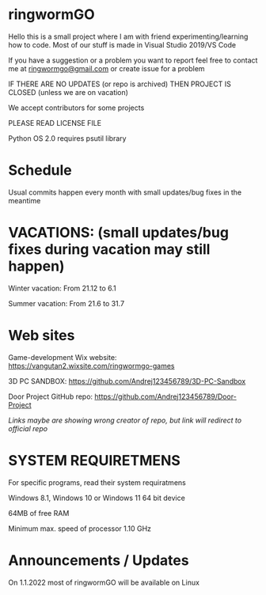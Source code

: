# ringwormGO
Hello this is a small project where I am with friend experimenting/learning how to code. Most of our stuff is made in Visual Studio 2019/VS Code

If you have a suggestion or a problem you want to report feel free to contact me at ringwormgo@gmail.com or create issue for a problem

IF THERE ARE NO UPDATES (or repo is archived) THEN PROJECT IS CLOSED (unless we are on vacation)

We accept contributors for some projects

PLEASE READ LICENSE FILE

Python OS 2.0 requires psutil library

# Schedule
Usual commits happen every month with small updates/bug fixes in the meantime

# VACATIONS: (small updates/bug fixes during vacation may still happen)

Winter vacation: From 21.12 to 6.1

Summer vacation: From 21.6 to 31.7

# Web sites
Game-development Wix website: https://vangutan2.wixsite.com/ringwormgo-games

3D PC SANDBOX: https://github.com/Andrej123456789/3D-PC-Sandbox

Door Project GitHub repo: https://github.com/Andrej123456789/Door-Project

*Links maybe are showing wrong creator of repo, but link will redirect to official repo*

# SYSTEM REQUIRETMENS
For specific programs, read their system requiratmens

Windows 8.1, Windows 10 or Windows 11 64 bit device

64MB of free RAM

Minimum max. speed of processor 1.10 GHz

# Announcements / Updates
On 1.1.2022 most of ringwormGO will be available on Linux

